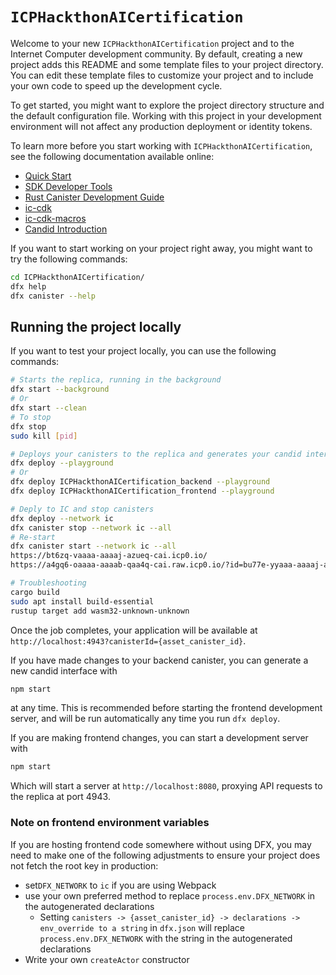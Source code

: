 # `ICPHackthonAICertification`

Welcome to your new `ICPHackthonAICertification` project and to the Internet Computer development community. By default, creating a new project adds this README and some template files to your project directory. You can edit these template files to customize your project and to include your own code to speed up the development cycle.

To get started, you might want to explore the project directory structure and the default configuration file. Working with this project in your development environment will not affect any production deployment or identity tokens.

To learn more before you start working with `ICPHackthonAICertification`, see the following documentation available online:

- [Quick Start](https://internetcomputer.org/docs/current/developer-docs/setup/deploy-locally)
- [SDK Developer Tools](https://internetcomputer.org/docs/current/developer-docs/setup/install)
- [Rust Canister Development Guide](https://internetcomputer.org/docs/current/developer-docs/backend/rust/)
- [ic-cdk](https://docs.rs/ic-cdk)
- [ic-cdk-macros](https://docs.rs/ic-cdk-macros)
- [Candid Introduction](https://internetcomputer.org/docs/current/developer-docs/backend/candid/)

If you want to start working on your project right away, you might want to try the following commands:

```bash
cd ICPHackthonAICertification/
dfx help
dfx canister --help
```

## Running the project locally

If you want to test your project locally, you can use the following commands:

```bash
# Starts the replica, running in the background
dfx start --background
# Or
dfx start --clean
# To stop
dfx stop
sudo kill [pid]

# Deploys your canisters to the replica and generates your candid interface
dfx deploy --playground
# Or
dfx deploy ICPHackthonAICertification_backend --playground
dfx deploy ICPHackthonAICertification_frontend --playground

# Deply to IC and stop canisters
dfx deploy --network ic
dfx canister stop --network ic --all
# Re-start
dfx canister start --network ic --all
https://bt6zq-vaaaa-aaaaj-azueq-cai.icp0.io/
https://a4gq6-oaaaa-aaaab-qaa4q-cai.raw.icp0.io/?id=bu77e-yyaaa-aaaaj-azuea-cai

# Troubleshooting
cargo build
sudo apt install build-essential
rustup target add wasm32-unknown-unknown
```

Once the job completes, your application will be available at `http://localhost:4943?canisterId={asset_canister_id}`.

If you have made changes to your backend canister, you can generate a new candid interface with

```bash
npm start
```

at any time. This is recommended before starting the frontend development server, and will be run automatically any time you run `dfx deploy`.

If you are making frontend changes, you can start a development server with

```bash
npm start
```

Which will start a server at `http://localhost:8080`, proxying API requests to the replica at port 4943.

### Note on frontend environment variables

If you are hosting frontend code somewhere without using DFX, you may need to make one of the following adjustments to ensure your project does not fetch the root key in production:

- set`DFX_NETWORK` to `ic` if you are using Webpack
- use your own preferred method to replace `process.env.DFX_NETWORK` in the autogenerated declarations
  - Setting `canisters -> {asset_canister_id} -> declarations -> env_override to a string` in `dfx.json` will replace `process.env.DFX_NETWORK` with the string in the autogenerated declarations
- Write your own `createActor` constructor
